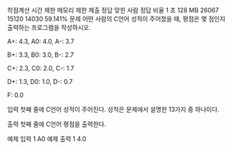 학점계산
시간 제한	메모리 제한	제출	정답	맞힌 사람	정답 비율
1 초	128 MB	26067	15120	14030	59.141%
문제
어떤 사람의 C언어 성적이 주어졌을 때, 평점은 몇 점인지 출력하는 프로그램을 작성하시오.

A+: 4.3, A0: 4.0, A-: 3.7

B+: 3.3, B0: 3.0, B-: 2.7

C+: 2.3, C0: 2.0, C-: 1.7

D+: 1.3, D0: 1.0, D-: 0.7

F: 0.0

입력
첫째 줄에 C언어 성적이 주어진다. 성적은 문제에서 설명한 13가지 중 하나이다.

출력
첫째 줄에 C언어 평점을 출력한다.

예제 입력 1 
A0
예제 출력 1 
4.0